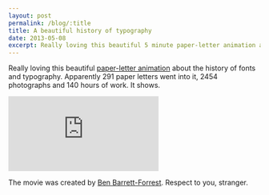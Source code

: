 ```yaml
---
layout: post
permalink: /blog/:title
title: A beautiful history of typography
date: 2013-05-08
excerpt: Really loving this beautiful 5 minute paper-letter animation about the history of fonts and typography.
---
```

Really loving this beautiful [paper-letter animation](http://www.youtube.com/watch?v=wOgIkxAfJsk) about the history of fonts and typography. Apparently 291 paper letters went into it, 2454 photographs and 140 hours of work. It shows.

<div class="o-media-container">
<iframe class="o-media-container__media" src="https://www.youtube.com/embed/wOgIkxAfJsk?controls=0" frameborder="0" allowfullscreen></iframe>
</div>

The movie was created by [Ben Barrett-Forrest](http://forrestmedia.org). Respect to you, stranger.
